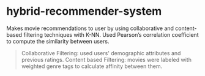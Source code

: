 # hybrid-recommender-system
Makes movie recommendations to user by using collaborative and content-based filtering techniques with K-NN. Used Pearson’s correlation coefficient to compute the similarity between users. 
>Collaborative Filtering: used users' demographic attributes and previous ratings.
>Content based Filtering: movies were labeled with weighted genre tags to calculate affinity between them.
